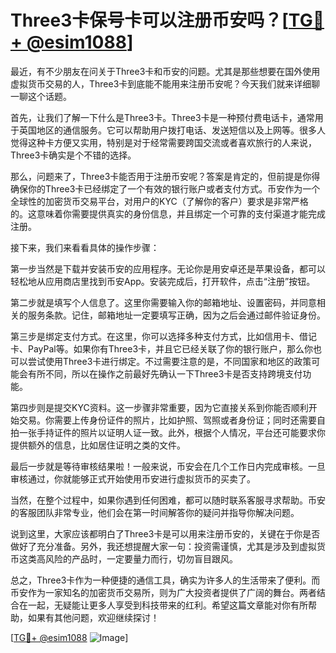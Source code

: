 # Three3卡保号卡可以注册币安吗？[[TG💪+ @esim1088](https://t.me/s/esim1088)]

最近，有不少朋友在问关于Three3卡和币安的问题。尤其是那些想要在国外使用虚拟货币交易的人，Three3卡到底能不能用来注册币安呢？今天我们就来详细聊一聊这个话题。

首先，让我们了解一下什么是Three3卡。Three3卡是一种预付费电话卡，通常用于英国地区的通信服务。它可以帮助用户拨打电话、发送短信以及上网等。很多人觉得这种卡方便又实用，特别是对于经常需要跨国交流或者喜欢旅行的人来说，Three3卡确实是个不错的选择。

那么，问题来了，Three3卡能否用于注册币安呢？答案是肯定的，但前提是你得确保你的Three3卡已经绑定了一个有效的银行账户或者支付方式。币安作为一个全球性的加密货币交易平台，对用户的KYC（了解你的客户）要求是非常严格的。这意味着你需要提供真实的身份信息，并且绑定一个可靠的支付渠道才能完成注册。

接下来，我们来看看具体的操作步骤：

第一步当然是下载并安装币安的应用程序。无论你是用安卓还是苹果设备，都可以轻松地从应用商店里找到币安App。安装完成后，打开软件，点击“注册”按钮。

第二步就是填写个人信息了。这里你需要输入你的邮箱地址、设置密码，并同意相关的服务条款。记住，邮箱地址一定要填写正确，因为之后会通过邮件验证身份。

第三步是绑定支付方式。在这里，你可以选择多种支付方式，比如信用卡、借记卡、PayPal等。如果你有Three3卡，并且它已经关联了你的银行账户，那么你也可以尝试使用Three3卡进行绑定。不过需要注意的是，不同国家和地区的政策可能会有所不同，所以在操作之前最好先确认一下Three3卡是否支持跨境支付功能。

第四步则是提交KYC资料。这一步骤非常重要，因为它直接关系到你能否顺利开始交易。你需要上传身份证件的照片，比如护照、驾照或者身份证；同时还需要自拍一张手持证件的照片以证明人证一致。此外，根据个人情况，平台还可能要求你提供额外的信息，比如居住证明之类的文件。

最后一步就是等待审核结果啦！一般来说，币安会在几个工作日内完成审核。一旦审核通过，你就能够正式开始使用币安进行虚拟货币的买卖了。

当然，在整个过程中，如果你遇到任何困难，都可以随时联系客服寻求帮助。币安的客服团队非常专业，他们会在第一时间解答你的疑问并指导你解决问题。

说到这里，大家应该都明白了Three3卡是可以用来注册币安的，关键在于你是否做好了充分准备。另外，我还想提醒大家一句：投资需谨慎，尤其是涉及到虚拟货币这类高风险的产品时，一定要量力而行，切勿盲目跟风。

总之，Three3卡作为一种便捷的通信工具，确实为许多人的生活带来了便利。而币安作为一家知名的加密货币交易所，则为广大投资者提供了广阔的舞台。两者结合在一起，无疑能让更多人享受到科技带来的红利。希望这篇文章能对你有所帮助，如果有其他问题，欢迎继续探讨！

[[TG💪+ @esim1088](https://t.me/s/esim1088) ![Image](https://i.postimg.cc/4NQfJmqS/Snipaste-2025-05-13-00-14-12.png)]